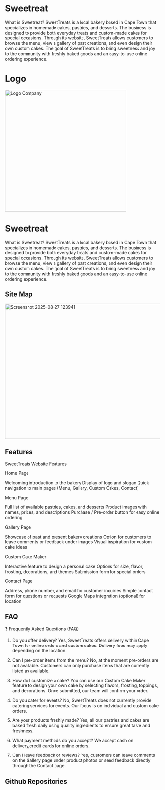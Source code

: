 

# Sweetreat 
What is Sweetreat?
SweetTreats is a local bakery based in Cape Town that specializes in homemade cakes, pastries, and desserts. The business is designed to provide both everyday treats and custom-made cakes for special occasions. Through its website, SweetTreats allows customers to browse the menu, view a gallery of past creations, and even design their own custom cakes. The goal of SweetTreats is to bring sweetness and joy to the community with freshly baked goods and an easy-to-use online ordering experience.

# Logo
<img width="394" height="394" alt="Logo Company" src="https://github.com/user-attachments/assets/e1b026ca-03ed-4f8a-b1f3-96e363e014e5" />



# Sweetreat 
What is Sweetreat?
SweetTreats is a local bakery based in Cape Town that specializes in homemade cakes, pastries, and desserts. The business is designed to provide both everyday treats and custom-made cakes for special occasions. Through its website, SweetTreats allows customers to browse the menu, view a gallery of past creations, and even design their own custom cakes. The goal of SweetTreats is to bring sweetness and joy to the community with freshly baked goods and an easy-to-use online ordering experience.



## Site Map
<img width="723" height="439" alt="Screenshot 2025-08-27 123941" src="https://github.com/user-attachments/assets/5a251c06-79f6-4cf8-8e19-017d4b1d7b26" />

## Features 
SweetTreats Website Features

Home Page

Welcoming introduction to the bakery
Display of logo and slogan
Quick navigation to main pages (Menu, Gallery, Custom Cakes, Contact)

Menu Page

Full list of available pastries, cakes, and desserts
Product images with names, prices, and descriptions
Purchase / Pre-order button for easy online ordering

Gallery Page

Showcase of past and present bakery creations
Option for customers to leave comments or feedback under images
Visual inspiration for custom cake ideas

Custom Cake Maker

Interactive feature to design a personal cake
Options for size, flavor, frosting, decorations, and themes
Submission form for special orders

Contact Page

Address, phone number, and email for customer inquiries
Simple contact form for questions or requests
Google Maps integration (optional) for location
## FAQ
❓ Frequently Asked Questions (FAQ)

1. Do you offer delivery?
Yes, SweetTreats offers delivery within Cape Town for online orders and custom cakes. Delivery fees may apply depending on the location.

2. Can I pre-order items from the menu?
No, at the moment pre-orders are not available. Customers can only purchase items that are currently listed as available.

3. How do I customize a cake?
You can use our Custom Cake Maker feature to design your own cake by selecting flavors, frosting, toppings, and decorations. Once submitted, our team will confirm your order.

4. Do you cater for events?
No, SweetTreats does not currently provide catering services for events. Our focus is on individual and custom cake orders.

5. Are your products freshly made?
Yes, all our pastries and cakes are baked fresh daily using quality ingredients to ensure great taste and freshness.

6. What payment methods do you accept?
We accept cash on delivery,credit cards for online orders.

7. Can I leave feedback or reviews?
Yes, customers can leave comments on the Gallery page under product photos or send feedback directly through the Contact page.
## Github Repositories
